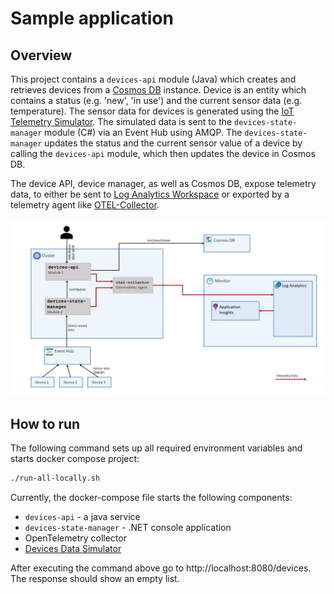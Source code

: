 # Sample application

## Overview

This project contains a `devices-api` module (Java) which creates and retrieves devices from a [Cosmos DB](https://learn.microsoft.com/en-us/azure/cosmos-db/introduction) instance. Device is an entity which contains a status (e.g. 'new', 'in use') and the current sensor data (e.g. temperature). The sensor data for devices is generated using the [IoT Telemetry Simulator](https://github.com/Azure-Samples/Iot-Telemetry-Simulator). The simulated data is sent to the `devices-state-manager` module (C#) via an Event Hub using AMQP. The `devices-state-manager` updates the status and the current sensor value of a device by calling the `devices-api` module, which then updates the device in Cosmos DB.

The device API, device manager, as well as Cosmos DB, expose telemetry data, to either be sent to [Log Analytics Workspace](https://learn.microsoft.com/en-us/azure/azure-monitor/logs/log-analytics-workspace-overview) or exported by a telemetry agent like [OTEL-Collector](https://opentelemetry.io/docs/collector/).

![image](./architecture.jpg)

## How to run

The following command sets up all required environment variables and starts docker compose project:

```bash
./run-all-locally.sh
```

Currently, the docker-compose file starts the following components:

* `devices-api` - a java service
* `devices-state-manager` - .NET console application
* OpenTelemetry collector
* [Devices Data Simulator](https://learn.microsoft.com/en-us/samples/azure-samples/iot-telemetry-simulator/azure-iot-device-telemetry-simulator/)

After executing the command above go to http://localhost:8080/devices. The response should show an empty list.
